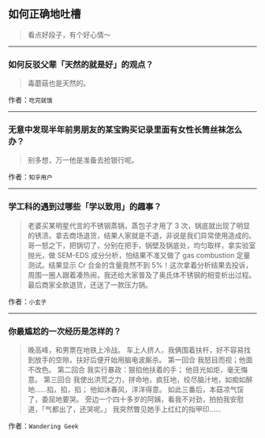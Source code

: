 ## 如何正确地吐槽

> 看点好段子，有个好心情～


 
---

### 如何反驳父辈「天然的就是好」的观点？

> 毒蘑菇也是天然的。


作者：`吃完就饿`

---

### 无意中发现半年前男朋友的某宝购买记录里面有女性长筒丝袜怎么办？

> 别多想，万一他是准备去抢银行呢。


作者：`知乎用户`

---

### 学工科的遇到过哪些「学以致用」的趣事？

> 老婆买某明星代言的不锈钢蒸锅，蒸包子才用了 3 次，锅底就出现了明显的锈渍。拿去商场退货，结果人家就是不退，非说是我们异常使用造成的。哥一怒之下，把锅切了，分别在把手，锅壁及锅底处，均匀取样，拿实验室抛光，做 SEM-EDS 成分分析，怕结果不准又做了 gas combustion 定量测试。结果显示 Cr 合金的含量竟然不到 5%！这次拿着分析结果去投诉，周围一圈人跟着凑热闹，我还给大家普及了奥氏体不锈钢的相变析出过程。最后商家全款退货，还送了一款压力锅。


作者：`小玄子`

---

### 你最尴尬的一次经历是怎样的？

> 晚高峰，和男票在地铁上冷战。
> 车上人挤人，我俩围着扶杆，好不容易找到放手的空隙，扶好后便开始用脑电波厮杀。
> 第一回合 我怒目而视；他面不改色。
> 第二回合 我实行暴政：狠掐他扶着的手； 他目光如炬，毫无悔意。
> 第三回合 我使出洪荒之力，拼命地，疯狂地，绞尽脑汁地，如痴如醉地……掐，掐，掐； 他如沐春风，洋洋得意。
> 如此三番后，本菇凉气馁了，委屈地要哭。
> 旁边一个四十多岁的阿姨，看我不对劲，拍拍我安慰道，「气都出了，还哭呢。」
> 我突然瞥见她手上红红的指甲印……


作者：`Wandering Geek`